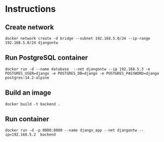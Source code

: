 # Instructions
## Create network
```
docker network create -d bridge --subnet 192.168.5.0/24 --ip-range 192.168.5.0/24 djangontw
```
## Run PostgreSQL container
```
docker run -d --name database  --net djangontw --ip 192.168.5.3 -e POSTGRES_USER=django -e POSTGRES_DB=django -e POSTGRES_PASSWORD=django postgres:14.2-alpine
```
## Build an image
```
docker build -t backend .
```
## Run container 
```
docker run -d -p 8000:8000 --name django_app --net djangontw --ip=192.168.5.2  backend
```
